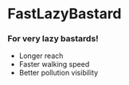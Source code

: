 # FastLazyBastard
### For very lazy bastards!
- Longer reach
- Faster walking speed
- Better pollution visibility
